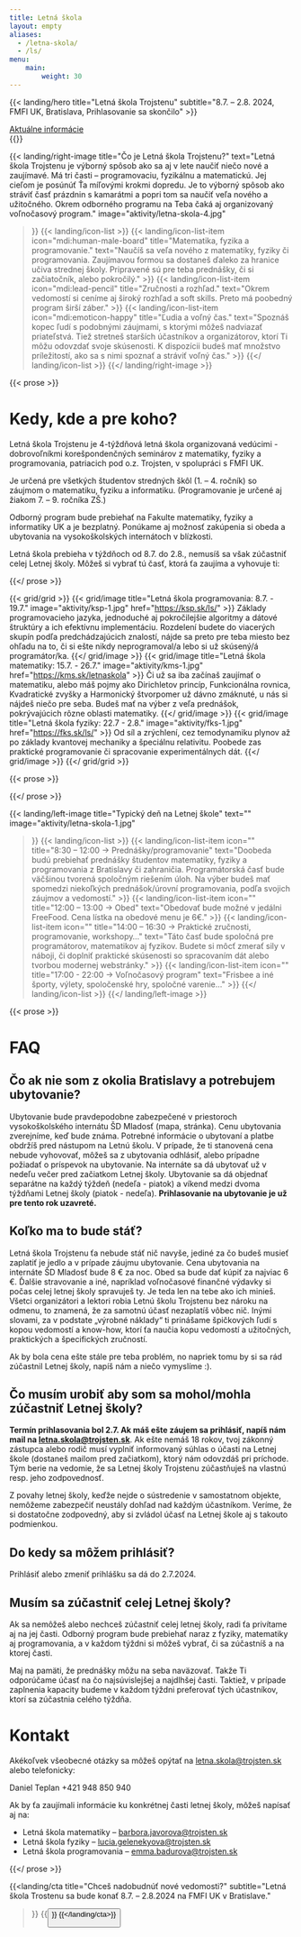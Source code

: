 ```yaml
---
title: Letná škola
layout: empty
aliases:
  - /letna-skola/
  - /ls/
menu:
    main:
        weight: 30
---
```


{{< landing/hero
    title="Letná škola Trojstenu"
    subtitle="8.7. – 2.8. 2024, FMFI UK, Bratislava, Prihlasovanie sa skončilo" >}}
<div class="text-center mt-10">
    <a href="trojsten.sk/lsinfo/" class="btn">
        Aktuálne informácie
    </a>
</div>
{{</ landing/hero >}}


{{< landing/right-image
    title="Čo je Letná škola Trojstenu?"
    text="Letná škola Trojstenu je výborný spôsob ako sa aj v lete naučiť niečo nové a zaujímavé. Má tri časti – programovaciu, fyzikálnu a matematickú. Jej cieľom je posúnúť Ťa míľovými krokmi dopredu. Je to výborný spôsob ako stráviť časť prázdnin s kamarátmi a popri tom sa naučiť veľa nového a užitočného. Okrem odborného programu na Teba čaká aj organizovaný voľnočasový program."
    image="aktivity/letna-skola-4.jpg"
>}}
    {{< landing/icon-list >}}
        {{< landing/icon-list-item icon="mdi:human-male-board"
            title="Matematika, fyzika a programovanie."
            text="Naučíš sa veľa nového z matematiky, fyziky či programovania. Zaujímavou formou sa dostaneš ďaleko za hranice učiva strednej školy. Pripravené sú pre teba prednášky, či si začiatočník, alebo pokročilý." >}}
        {{< landing/icon-list-item icon="mdi:lead-pencil"
            title="Zručnosti a rozhľad."
            text="Okrem vedomostí si ceníme aj široký rozhľad a soft skills. Preto má poobedný program širší záber." >}}
        {{< landing/icon-list-item icon="mdi:emoticon-happy"
            title="Ľudia a voľný čas."
            text="Spoznáš kopec ľudí s podobnými záujmami, s ktorými môžeš nadviazať priateľstvá. Tiež stretneš starších účastníkov a organizátorov, ktorí Ti môžu odovzdať svoje skúsenosti. K dispozícii budeš mať množstvo príležitostí, ako sa s nimi spoznať a stráviť voľný čas." >}}
    {{</ landing/icon-list >}}
{{</ landing/right-image >}}

{{< prose >}}

# Kedy, kde a pre koho?

Letná škola Trojstenu je 4-týždňová letná škola organizovaná vedúcimi - dobrovoľníkmi korešpondenčných seminárov z matematiky, fyziky a programovania, patriacich pod o.z. Trojsten, v spolupráci s FMFI UK.

Je určená pre všetkých študentov stredných škôl (1. – 4. ročník) so záujmom o matematiku, fyziku a informatiku. (Programovanie je určené aj žiakom 7. – 9. ročníka ZŠ.)

Odborný program bude prebiehať na Fakulte matematiky, fyziky a informatiky UK a je bezplatný. Ponúkame aj možnosť zakúpenia si obeda a ubytovania na vysokoškolských internátoch v blízkosti.

Letná škola prebieha v týždňoch od 8.7. do 2.8., nemusíš sa však zúčastniť celej Letnej školy. Môžeš si vybrať tú časť, ktorá ťa zaujíma a vyhovuje ti:

{{</ prose >}}

{{< grid/grid >}}
    {{< grid/image 
        title="Letná škola programovania: 8.7. - 19.7."
        image="aktivity/ksp-1.jpg"
        href="https://ksp.sk/ls/"
    >}}
		Základy programovacieho jazyka, jednoduché aj pokročilejšie algoritmy a dátové štruktúry
        a ich efektívnu implementáciu. Rozdelení budete do viacerých skupín podľa predchádzajúcich znalostí,
        nájde sa preto pre teba miesto bez ohľadu na to, či si ešte nikdy neprogramoval/a 
        lebo si už skúsený/á programátor/ka.
    {{</ grid/image >}}
    {{< grid/image 
        title="Letná škola matematiky: 15.7. - 26.7."
        image="aktivity/kms-1.jpg"
        href="https://kms.sk/letnaskola"
    >}}
		Či už sa iba začínaš zaujímať o matematiku, alebo máš pojmy ako Dirichletov princíp,
        Funkcionálna rovnica, Kvadratické zvyšky a Harmonický štvorpomer už dávno zmáknuté,
        u nás si nájdeš niečo pre seba. Budeš mať na výber z veľa prednášok, pokrývajúcich rôzne oblasti matematiky.
    {{</ grid/image >}}
    {{< grid/image 
        title="Letná škola fyziky: 22.7 - 2.8."
        image="aktivity/fks-1.jpg"
        href="https://fks.sk/ls/"
    >}}
		Od síl a zrýchlení, cez temodynamiku plynov až po základy kvantovej mechaniky a špeciálnu relativitu.
        Poobede zas praktické programovanie či spracovanie experimentálnych dát.
    {{</ grid/image >}}
{{</ grid/grid >}}

{{< prose >}}

{{</ prose >}}


{{< landing/left-image
    title="Typický deň na Letnej škole"
    text=""
    image="aktivity/letna-skola-1.jpg"
>}}
    {{< landing/icon-list >}}
        {{< landing/icon-list-item icon=""
            title="8:30 – 12:00 → Prednášky/programovanie"
            text="Doobeda budú prebiehať prednášky študentov matematiky, fyziky a programovania z Bratislavy či zahraničia. Programátorská časť bude väčšinou tvorená spoločným riešením úloh. Na výber budeš mať spomedzi niekoľkých prednášok/úrovní programovania, podľa svojich záujmov a vedomostí." >}}
        {{< landing/icon-list-item icon=""
            title="12:00 – 13:00 → Obed"
            text="Obedovať bude možné v jedálni FreeFood. Cena lístka na obedové menu je 6€." >}}
        {{< landing/icon-list-item icon=""
            title="14:00 – 16:30 → Praktické zručnosti, programovanie, workshopy…"
            text="Táto časť bude spoločná pre programátorov, matematikov aj fyzikov. Budete si môcť zmerať sily v náboji, či doplniť praktické skúsenosti so spracovaním dát alebo tvorbou modernej webstránky." >}}
        {{< landing/icon-list-item icon=""
            title="17:00 - 22:00 → Voľnočasový program"
            text="Frisbee a iné športy, výlety, spoločenské hry, spoločné varenie…" >}}
    {{</ landing/icon-list >}}
{{</ landing/left-image >}}

{{< prose >}}

# FAQ

## Čo ak nie som z okolia Bratislavy a potrebujem ubytovanie?

Ubytovanie bude pravdepodobne zabezpečené v priestoroch vysokoškolského internátu ŠD Mladosť (mapa, stránka). Cenu ubytovania zverejníme, keď bude známa. Potrebné informácie o ubytovaní a platbe obdržíš pred nástupom na Letnú školu. V prípade, že ti stanovená cena nebude vyhovovať, môžeš sa z ubytovania odhlásiť, alebo prípadne požiadať o príspevok na ubytovanie.
Na internáte sa dá ubytovať už v nedeľu večer pred začiatkom Letnej školy. Ubytovanie sa dá objednať separátne na každý týždeň (nedeľa - piatok) a víkend medzi dvoma týždňami Letnej školy (piatok - nedeľa).
**Prihlasovanie na ubytovanie je už pre tento rok uzavreté.**

## Koľko ma to bude stáť?

Letná škola Trojstenu ťa nebude stáť nič navyše, jediné za čo budeš musieť zaplatiť je jedlo a v prípade záujmu ubytovanie. Cena ubytovania na internáte ŠD Mladosť bude 8 € za noc. Obed sa bude dať kúpiť za najviac 6 €. Ďalšie stravovanie a iné, napríklad voľnočasové finančné výdavky si počas celej letnej školy spravuješ ty. Je teda len na tebe ako ich minieš.
Všetci organizátori a lektori robia Letnú školu Trojstenu bez nároku na odmenu, to znamená, že za samotnú účasť nezaplatíš vôbec nič. Inými slovami, za v podstate „výrobné náklady“ ti prinášame špičkových ľudí s kopou vedomostí a know-how, ktorí ťa naučia kopu vedomostí a užitočných, praktických a špecifických zručností.

Ak by bola cena ešte stále pre teba problém, no napriek tomu by si sa rád zúčastnil Letnej školy, napíš nám a niečo vymyslíme :).

## Čo musím urobiť aby som sa mohol/mohla zúčastniť Letnej školy?

**Termín prihlasovania bol 2.7. Ak máš ešte záujem sa prihlásiť, napíš nám mail na letna.skola@trojsten.sk**. Ak ešte nemáš 18 rokov, tvoj zákonný zástupca alebo rodič musí vyplniť informovaný súhlas o účasti na Letnej škole (dostaneš mailom pred začiatkom), ktorý nám odovzdáš pri príchode. Tým berie na vedomie, že sa Letnej školy Trojstenu zúčastňuješ na vlastnú resp. jeho zodpovednosť.

Z povahy letnej školy, keďže nejde o sústredenie v samostatnom objekte, nemôžeme zabezpečiť neustály dohľad nad každým účastníkom. Veríme, že si dostatočne zodpovedný, aby si zvládol účasť na Letnej škole aj s takouto podmienkou.

## Do kedy sa môžem prihlásiť?

Prihlásiť alebo zmeniť prihlášku sa dá do 2.7.2024.

## Musím sa zúčastniť celej Letnej školy?

Ak sa nemôžeš alebo nechceš zúčastniť celej letnej školy, radi ťa privítame aj na jej časti. Odborný program bude prebiehať naraz z fyziky, matematiky aj programovania, a v každom týždni si môžeš vybrať, či sa zúčastníš a na ktorej časti.

Maj na pamäti, že prednášky môžu na seba naväzovať. Takže Ti odporúčame účasť na čo najsúvislejšej a najdlhšej časti. Taktiež, v prípade zaplnenia kapacity budeme v každom týždni preferovať tých účastníkov, ktorí sa zúčastnia celého týždňa.

# Kontakt

Akékoľvek všeobecné otázky sa môžeš opýtať na letna.skola@trojsten.sk alebo telefonicky:

Daniel Teplan +421 948 850 940


Ak by ťa zaujímali informácie ku konkrétnej časti letnej školy, môžeš napísať aj na:

- Letná škola matematiky – barbora.javorova@trojsten.sk
- Letná škola fyziky – lucia.gelenekyova@trojsten.sk
- Letná škola programovania – emma.badurova@trojsten.sk


{{</ prose >}}

{{<landing/cta
    title="Chceš nadobudnúť nové vedomosti?"
    subtitle="Letná škola Trostenu sa bude konať 8.7. – 2.8.2024 na FMFI UK v Bratislave."
>}}
    {{<button text="Prihlasovanie sa skončilo" url="trojsten.sk/letna-skola/">}}
{{</landing/cta>}}

